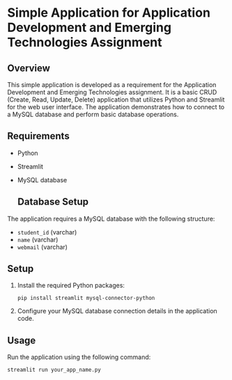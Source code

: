 # Simple Application for Application Development and Emerging Technologies Assignment

## Overview
This simple application is developed as a requirement for the Application Development and Emerging Technologies assignment. It is a basic CRUD (Create, Read, Update, Delete) application that utilizes Python and Streamlit for the web user interface. The application demonstrates how to connect to a MySQL database and perform basic database operations.

## Requirements
- Python
- Streamlit
- MySQL database

  ## Database Setup
The application requires a MySQL database with the following structure:

- `student_id` (varchar)
- `name` (varchar)
- `webmail` (varchar)

## Setup
1. Install the required Python packages:
   ```
   pip install streamlit mysql-connector-python
2. Configure your MySQL database connection details in the application code.

## Usage
Run the application using the following command:
   ```
   streamlit run your_app_name.py
